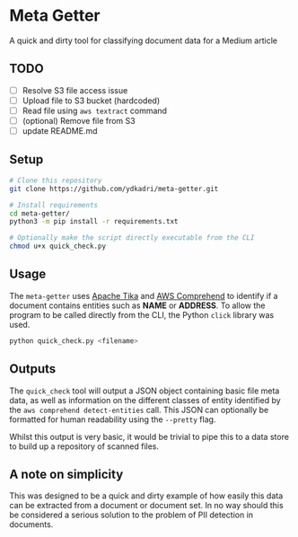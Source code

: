 
# Meta Getter
A quick and dirty tool for classifying document data for a Medium article

## TODO
 - [ ] Resolve S3 file access issue
 - [ ] Upload file to S3 bucket (hardcoded)
 - [ ] Read file using `aws textract` command
 - [ ] (optional) Remove file from S3
 - [ ] update README.md

## Setup
```bash
# Clone this repository
git clone https://github.com/ydkadri/meta-getter.git

# Install requirements
cd meta-getter/
python3 -m pip install -r requirements.txt

# Optionally make the script directly executable from the CLI
chmod u+x quick_check.py
```


## Usage
The `meta-getter` uses [Apache Tika](https://tika.apache.org/) and [AWS Comprehend](https://aws.amazon.com/comprehend/) to identify if a document contains entities such as __NAME__ or __ADDRESS__. To allow the program to be called directly from the CLI, the Python `click` library was used.

```bash
python quick_check.py <filename>
```

## Outputs
The `quick_check` tool will output a JSON object containing basic file meta data, as well as information on the different classes of entity identified by the `aws comprehend detect-entities` call. This JSON can optionally be formatted for human readability using the `--pretty` flag.

Whilst this output is very basic, it would be trivial to pipe this to a data store to build up a repository of scanned files.

## A note on simplicity
This was designed to be a quick and dirty example of how easily this data can be extracted from a document or document set. In no way should this be considered a serious solution to the problem of PII detection in documents.

